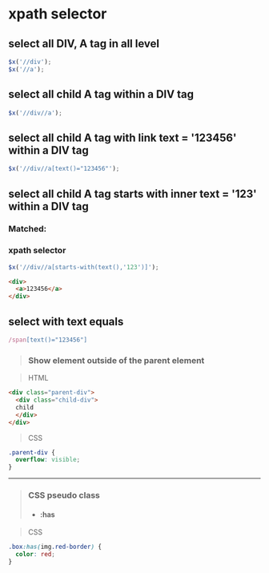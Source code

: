 # xpath selector

## select all DIV, A tag in all level
```js
$x('//div');
$x('//a');
```

## select all child A tag within a DIV tag
```js
$x('//div//a');
```

## select all child A tag with link text = '123456' within a DIV tag
```js
$x('//div//a[text()="123456"');
```

## select all child A tag starts with inner text = '123' within a DIV tag
### Matched:
### xpath selector
```js
$x('//div//a[starts-with(text(),'123')]');
```
```html
<div>
  <a>123456</a>
</div>
```

## select with text equals
```js
/span[text()="123456"]
```

> ### Show element outside of the parent element

> HTML
```html
<div class="parent-div">
  <div class="child-div">
  child
  </div>
</div>
```
> CSS
```css
.parent-div {
  overflow: visible;
}
```
---

> ### **CSS pseudo class**
> - #### :has

> CSS
```css
.box:has(img.red-border) {
  color: red;
}
```
